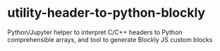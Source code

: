 # utility-header-to-python-blockly
Python/Jupyter helper to interpret C/C++ headers to Python comprehensible arrays, and tool to generate Blockly JS custom blocks

